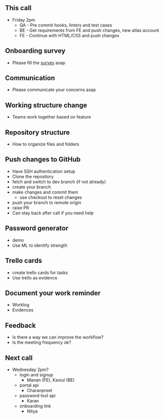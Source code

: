## This call
- Friday 2pm
	- QA - Pre commit hooks, linters and test cases
	- BE - Get requirements from FE and push changes, new atlas account
	- FE - Continue with HTML/CSS and push changes

## Onboarding survey
- Please fill the [survey](https://forms.microsoft.com/r/qAMSHu765r) asap

## Communication
- Please communicate your concerns asap

## Working structure change
- Teams work together based on feature

## Repository structure
- How to organize files and folders 

## Push changes to GitHub 
- Have SSH authentication setup
- Clone the repository
- fetch and switch to dev branch (if not already)
- create your branch
- make changes and commit them
	- use checkout to reset changes
- push your branch to remote origin
- raise PR
- Can stay back after call if you need help

## Password generator
- demo
- Use ML to identify strength

## Trello cards
- create trello cards for tasks
- Use trello as evidence

## Document your work reminder
- Worklog
- Evidences

## Feedback
- Is there a way we can improve the workflow?
- Is the meeting frequency ok?

## Next call
- Wednesday 2pm?
	- login and signup 
		- Manan (FE), Kaviul (BE)
	- portal api 
		- Charanpreet 
	- password tool api
		- Karan
	- onboarding link
		- Nitya